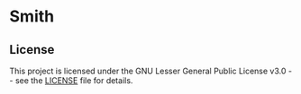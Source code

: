 # Smith

## License

This project is licensed under the GNU Lesser General Public License v3.0 -- see the [LICENSE](LICENSE) file for details.